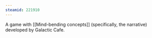 ```yaml
---
steamid: 221910
---
```

A game with [[Mind-bending concepts]] (specifically, the narrative) developed by Galactic Cafe.